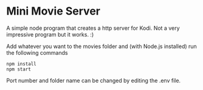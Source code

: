 # Mini Movie Server

A simple node program that creates a http server for Kodi.
Not a very impressive program but it works. :)

Add whatever you want to the movies folder and (with Node.js installed) run the following commands

```
npm install
npm start
```

Port number and folder name can be changed by editing the .env file.
